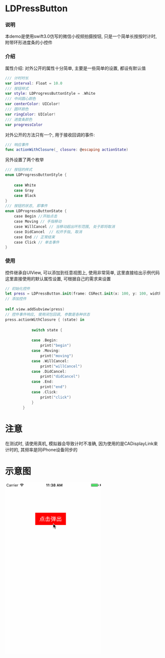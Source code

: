 
# LDPressButton

### 说明
本demo是使用swift3.0仿写的微信小视频拍摄按钮, 只是一个简单长按按时计时, 附带环形进度条的小控件

### 介绍
属性介绍: 对外公开的属性十分简单, 主要是一些简单的设置, 都设有默认值

```Swift
/// 计时时长
var interval: Float = 10.0
/// 按钮样式
var style: LDProgressButtonStyle = .White
/// 中间圆心颜色
var centerColor: UIColor!
/// 圆环颜色
var ringColor: UIColor!
/// 进度条颜色
var progressColor
```

对外公开的方法只有一个, 用于接收回调的事件:
```Swift
/// 响应事件
func actionWithClosure(_ closure: @escaping actionState) 
```
另外设置了两个枚举
```Swift
/// 按钮的样式
enum LDProgressButtonStyle {
    
    case White
    case Gray
    case Black
}
/// 按钮的状态, 即事件
enum LDProgressButtonState {
    case Begin //开始点击
    case Moving // 手指移动
    case WillCancel // 当移动超出环形范围, 处于即将取消
    case DidCancel  // 松开手指, 取消
    case End // 正常结束
    case Click // 单击事件
}
```

### 使用
控件继承自UIView, 可以添加到任意视图上, 使用非常简单, 这里直接给出示例代码
这里直接使用的默认属性设置, 可根据自己的需求来设置
```Swift
// 初始化控件
let press = LDPressButton.init(frame: CGRect.init(x: 100, y: 100, width: 100, height: 100))
// 添加控件
        
self.view.addSubview(press)
// 控件事件响应, 使用闭包回调, 参数是各种状态
press.actionWithClosure { (state) in
            
            switch state {
                
            case .Begin:
                print("begin")
            case .Moving:
                print("moving")
            case .WillCancel:
                print("willCancel")
            case .DidCancel:
                print("didCancel")
            case .End:
                print("end")
            case .Click:
                print("click")
            }
        }
```

# 注意
在测试时, 请使用真机, 模拟器会导致计时不准确, 因为使用的是CADisplayLink来计时的, 其频率是同iPhone设备同步的
               
# 示意图
![](https://github.com/LQQZYY/LDPressButton/blob/master/pic1.gif)

